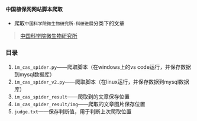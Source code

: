 #### 中国植保网网站脚本爬取
- 爬取`中国科学院微生物研究所-科研进展`分类下的文章
> [中国科学院微生物研究所](http://www.im.cas.cn/xwzx/kyjz/)

### 目录
1. `im_cas_spider.py`——爬取脚本（在windows上的vs code运行，并保存数据到mysql数据库）
1. `im_cas_spider_v2.py`——爬取脚本（在linux运行，并保存数据到mysql数据库）
2. `im_cas_spider_result`——爬取到的文章保存位置
3. `im_cas_spider_result/img`——爬取的文章图片保存位置
4. `judge.txt`——保存判断值，用于判断上次爬取位置



